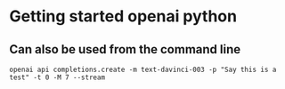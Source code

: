 # Getting started openai python

## Can also be used from the command line

```shell
openai api completions.create -m text-davinci-003 -p "Say this is a test" -t 0 -M 7 --stream
```
